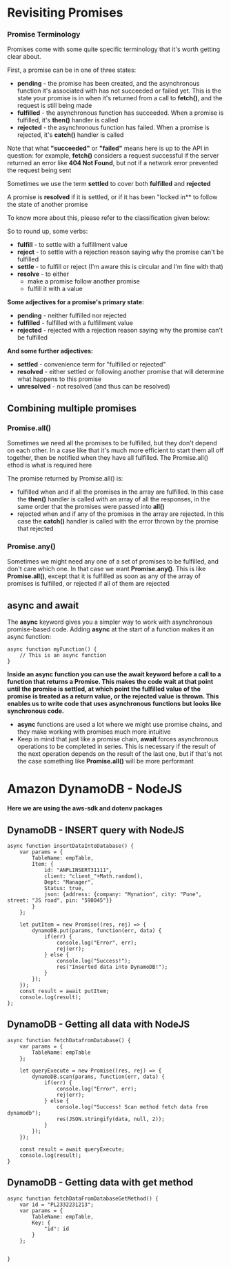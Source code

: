 # Revisiting Promises

### Promise Terminology

Promises come with some quite specific terminology that it's worth getting clear about.

First, a promise can be in one of three states:

- **pending** - the promise has been created, and the asynchronous function it's associated with has not succeeded or failed yet. This is the state your promise is in when it's returned from a call to **fetch()**, and the request is still being made
- **fulfilled** - the asynchronous function has succeeded. When a promise is fulfilled, it's **then()** handler is called
- **rejected** - the asynchronous function has failed. When a promise is rejected, it's **catch()** handler is called

Note that what **"succeeded"** or **"failed"** means here is up to the API in question: for example, **fetch()** considers a request successful if the server returned an error like **404 Not Found**, but not if a network error prevented the request being sent

Sometimes we use the term **settled** to cover both **fulfilled** and **rejected**

A promise is **resolved** if it is settled, or if it has been "locked in\*\* to follow the state of another promise

To know more about this, please refer to the classification given below:

So to round up, some verbs:

- **fulfill** - to settle with a fulfillment value
- **reject** - to settle with a rejection reason saying why the promise can't be fulfilled
- **settle** - to fulfill or reject (I'm aware this is circular and I'm fine with that)
- **resolve** - to either
  - make a promise follow another promise
  - fulfill it with a value

**Some adjectives for a promise's primary state:**

- **pending** - neither fulfilled nor rejected
- **fulfilled** - fulfilled with a fulfillment value
- **rejected** - rejected with a rejection reason saying why the promise can't be fulfilled

**And some further adjectives:**

- **settled** - convenience term for "fulfilled or rejected"
- **resolved** - either settled or following another promise that will determine what happens to this promise
- **unresolved** - not resolved (and thus can be resolved)

## Combining multiple promises

### Promise.all()

Sometimes we need all the promises to be fulfilled, but they don't depend on each other. In a case like that it's much more efficient to start them all off together, then be notified when they have all fulfilled. The Promise.all() ethod is what is required here

The promise returned by Promise.all() is:

- fulfilled when and if all the promises in the array are fulfilled. In this case the **then()** handler is called with an array of all the responses, in the same order that the promises were passed into **all()**
- rejected when and if any of the promises in the array are rejected. In this case the **catch()** handler is called with the error thrown by the promise that rejected

### Promise.any()

Sometimes we might need any one of a set of promises to be fulfilled, and don't care which one. In that case we want **Promise.any()**. This is like **Promise.all()**, except that it is fulfilled as soon as any of the array of promises is fulfilled, or rejected if all of them are rejected

## async and await

The **async** keyword gives you a simpler way to work with asynchronous promise-based code. Adding **async** at the start of a function makes it an async function:

```
async function myFunction() {
    // This is an async function
}
```

**Inside an async function you can use the await keyword before a call to a function that returns a Promise. This makes the code wait at that point until the promise is settled, at which point the fulfilled value of the promise is treated as a return value, or the rejected value is thrown. This enables us to write code that uses asynchronous functions but looks like synchronous code.**

- **async** functions are used a lot where we might use promise chains, and they make working with promises much more intuitive
- Keep in mind that just like a promise chain, **await** forces asynchronous operations to be completed in series. This is necessary if the result of the next operation depends on the result of the last one, but if that's not the case something like **Promise.all()** will be more performant

# Amazon DynamoDB - NodeJS

**Here we are using the aws-sdk and dotenv packages**

## DynamoDB - INSERT query with NodeJS

```
async function insertDataIntoDatabase() {
    var params = {
        TableName: empTable,
        Item: {
            id: "ANPLINSERT31111",
            client: "client_"+Math.random(),
            Dept: "Manager",
            Status: true,
            json: {address: {company: "Mynation", city: "Pune", street: "JS road", pin: "598045"}}
        }
    };

    let putItem = new Promise((res, rej) => {
        dynamoDB.put(params, function(err, data) {
            if(err) {
                console.log("Error", err);
                rej(err);
            } else {
                console.log("Success!");
                res("Inserted data into DynamoDB!");
            }
        });
    });
    const result = await putItem;
    console.log(result);
};
```

## DynamoDB - Getting all data with NodeJS

```
async function fetchDatafromDatabase() {
    var params = {
        TableName: empTable
    };

    let queryExecute = new Promise((res, rej) => {
        dynamoDB.scan(params, function(err, data) {
            if(err) {
                console.log("Error", err);
                rej(err);
            } else {
                console.log("Success! Scan method fetch data from dynamodb");
                res(JSON.stringify(data, null, 2));
            }
        });
    });

    const result = await queryExecute;
    console.log(result);
}
```

## DynamoDB - Getting data with get method

```
async function fetchDataFromDatabaseGetMethod() {
    var id = "PL2332231213";
    var params = {
        TableName: empTable,
        Key: {
            "id": id
        }
    };


}
```

